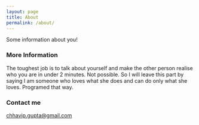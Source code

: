 ```yaml
---
layout: page
title: About
permalink: /about/
---
```


Some information about you!

### More Information

The toughest job is to talk about yourself and make the other person realise who you are in under 2 minutes.
Not possible. So I will leave this part by saying I am someone who loves what she does and can do only what she loves.
Programed that way.

### Contact me

[chhavip.gupta@gmail.com](mailto:email@domain.com)
